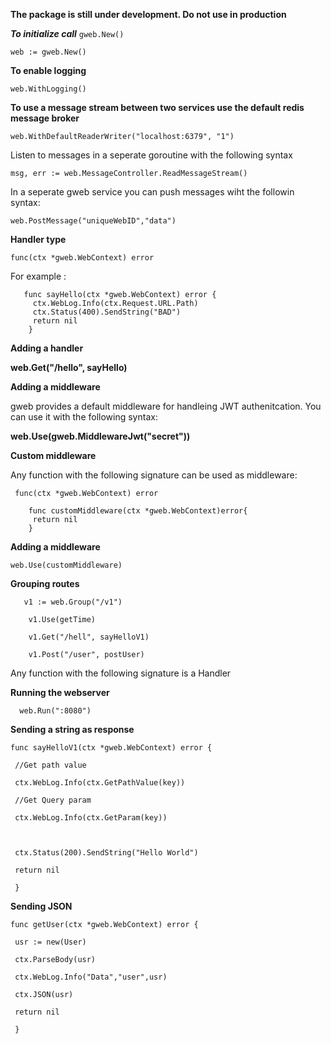 
**The package is still under development. Do not use in production**

***To initialize call*** `gweb.New()`

    web := gweb.New()

**To enable logging**

    web.WithLogging()

**To use a message stream between two services use the default redis message broker**

    web.WithDefaultReaderWriter("localhost:6379", "1")

Listen to messages in a seperate goroutine with the following syntax

    msg, err := web.MessageController.ReadMessageStream()

In a seperate gweb service you can push messages wiht the followin syntax:

    web.PostMessage("uniqueWebID","data")

**Handler type**

    func(ctx *gweb.WebContext) error

For example :

       func sayHello(ctx *gweb.WebContext) error {
         ctx.WebLog.Info(ctx.Request.URL.Path)
         ctx.Status(400).SendString("BAD")
         return nil
        }

**Adding a handler**

**web.Get("/hello", sayHello)**

**Adding a middleware**

gweb provides a default middleware for handleing JWT authenitcation. You can use it with the following syntax:

**web.Use(gweb.MiddlewareJwt("secret"))**

**Custom middleware**

Any function with the following signature can be used as middleware:

     func(ctx *gweb.WebContext) error
    
        func customMiddleware(ctx *gweb.WebContext)error{
         return nil
        }

**Adding a middleware**

    web.Use(customMiddleware)

**Grouping routes**

       v1 := web.Group("/v1")
        
        v1.Use(getTime)
        
        v1.Get("/hell", sayHelloV1)
        
        v1.Post("/user", postUser)

Any function with the following signature is a Handler

**Running the webserver**

      web.Run(":8080")

**Sending a string as response**

    func sayHelloV1(ctx *gweb.WebContext) error {
    
     //Get path value
    
     ctx.WebLog.Info(ctx.GetPathValue(key))
    
     //Get Query param
    
     ctx.WebLog.Info(ctx.GetParam(key))
    
      
    
     ctx.Status(200).SendString("Hello World")
    
     return nil
    
     }

**Sending JSON**

    func getUser(ctx *gweb.WebContext) error {
    
     usr := new(User)
    
     ctx.ParseBody(usr)
    
     ctx.WebLog.Info("Data","user",usr)
    
     ctx.JSON(usr)
    
     return nil
    
     }
